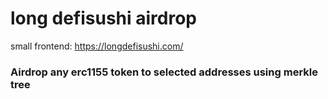 # long defisushi airdrop

small frontend: https://longdefisushi.com/

### Airdrop any erc1155 token to selected addresses using merkle tree
